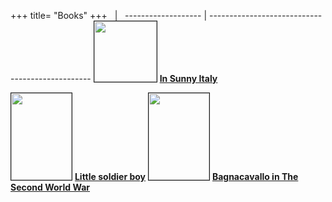 +++
title= "Books"
+++
&nbsp;              | &nbsp;
------------------- | ------------------------------------------------
<img src="/images/files/wartimecartoons.jpg" border="1" bordercolor="black" width="100" height="97"> 
 <b><a href="/en/books/wartimecartoon/">In Sunny Italy</a></b>


<img src="/images/files/Copertina_gino.jpg" border="1" bordercolor="black" width="97" height="139"> 
 <b><a href="/en/books/bambinodivisa/">Little soldier boy</a></b>


  <img src="/images/files/CopertinaBagnacavalloWWII.jpg" border="1" bordercolor="black" width="97" height="139"> 
 <b><a href="/en/books/bagnacavalloWWII/">Bagnacavallo in The Second World War</a></b>
